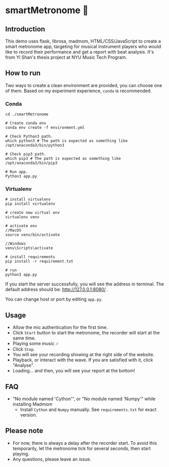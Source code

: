 # smartMetronome 🎵
## Introduction
This demo uses flask, librosa, madmom, HTML/CSS/JavaScript to create a smart metronome app, targeting for musical instrument players who would like to record their performance and get a report with beat analysis.
It's from Yi Shan's thesis project at NYU Music Tech Program.

## How to run
Two ways to create a clean environment are provided, you can choose one of them. 
Based on my experiment experience, `conda` is recommended.

### Conda
```
cd ./smartMetronome

# Create conda env
conda env create -f environment.yml

# Check Python3 path. 
which python3 # The path is expected as something like /opt/anaconda3/bin/python3

# Check pip3 path.
which pip3 # The path is expected as something like /opt/anaconda3/bin/pip3

# Run app.
Python3 app.py

```
### Virtualenv

```
# install virtualenv
pip install virtualenv

# create new virtual env
virtualenv venv

# activate env
//MacOS
source venv/bin/activate

//Windows
venv\Scripts\activate

# install requirements
pip install -r requirement.txt

# run
python3 app.py

```

If you start the server successfully, you will see the address in terminal.
The default address should be: http://127.0.0.1:8080/ .

You can change host or port by editing `app.py`.

## Usage
* Allow the mic authentication for the first time.
* Click `Start` button to start the metronome, the recorder will start at the same time.
* Playing some music 🎶
* Click `Stop`.
* You will see your recording showing at the right side of the website.
* Playback, or interact with the wave. If you are satisfied with it, click "Analyse".
* Loading... and then, you will see your report at the bottom!

## FAQ
* "No module named 'Cython'", or "No module named 'Numpy'" while installing Madmom
  * Install `Cython` and `Numpy` manually. See `requirements.txt` for exact version.

## Please note
* For now, there is always a delay after the recorder start. To avoid this temporarily, let the metronome tick for several seconds, then start playing.
* Any questions, please leave an issue.